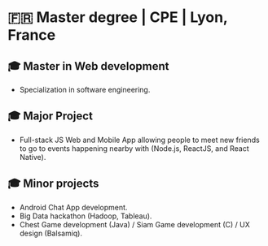 # 🇫🇷 Master degree | CPE | Lyon, France

## 🎓 Master in Web development
- Specialization in software engineering.

## 🎓 Major Project
- Full-stack JS Web and Mobile App allowing people to meet new friends to go to events happening nearby with (Node.js, ReactJS, and React Native).

## 🎓 Minor projects
- Android Chat App development.
- Big Data hackathon (Hadoop, Tableau).
- Chest Game development (Java) / Siam Game development (C) / UX design (Balsamiq).